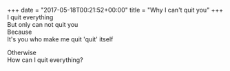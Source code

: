 +++
date = "2017-05-18T00:21:52+00:00"
title = "Why I can't quit you"
+++
I quit everything  
But only can not quit you  
Because  
It's you who make me quit 'quit' itself  
  
Otherwise  
How can I quit everything?  